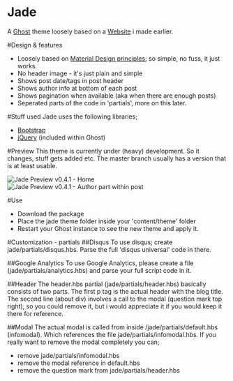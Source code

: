 Jade
====

A [Ghost](http://github.com/tryghost/ghost/) theme loosely based on a [Website](https://github.com/hxkclan/hxkclan.github.io) i made earlier.

#Design & features
- Loosely based on [Material Design principles](http://www.google.com/design/spec/what-is-material/environment.html); so simple, no fuss, it just works.
- No header image - it's just plain and simple
- Shows post date/tags in post header
- Shows author info at bottom of each post
- Shows pagination when available (aka when there are enough posts)
- Seperated parts of the code in 'partials', more on this later.

#Stuff used
Jade uses the following libraries;
- [Bootstrap](https://github.com/twbs/bootstrap)
- [jQuery](https://github.com/jquery/jquery) (included within Ghost)

#Preview
This theme is currently under (heavy) development. So it changes, stuff gets added etc. The master branch usually has a version that is at least usable. 

![Jade Preview v0.4.1 - Home](http://img.photobucket.com/albums/v385/hxkclan/github/Screenshotfrom2014-12-31001835.png)
![Jade Preview v0.4.1 - Author part within post](http://img.photobucket.com/albums/v385/hxkclan/github/Screenshotfrom2014-12-31002026.png)

#Use
- Download the package
- Place the jade theme folder inside your 'content/theme' folder
- Restart your Ghost instance to see the new theme and apply it.

#Customization - partials
##Disqus
To use disqus; create jade/partials/disqus.hbs. Parse the full 'disqus universal' code in there.

##Google Analytics
To use Google Analytics, please create a file (jade/partials/analytics.hbs) and parse your full script code in it. 

##Header 
The header.hbs partial (jade/partials/header.hbs) basically consists of two parts. The first p tag is the actual header with the blog title. The second line (about div) involves a call to the modal (question mark top right), so you could remove it, but i would appreciate it if you would keep it there for reference. 

##Modal
The actual modal is called from inside /jade/partials/default.hbs (infomodal). Which references the file jade/partials/infomodal.hbs. If you really want to remove the modal completely you can;
- remove jade/partials/infomodal.hbs
- remove the modal reference in default.hbs
- remove the question mark from jade/partials/header.hbs
